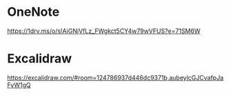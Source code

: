 # OneNote
https://1drv.ms/o/s!AiGNjVfLz_FWgkct5CY4w79wVFUS?e=71SM6W

# Excalidraw
https://excalidraw.com/#room=124786937d446dc9371b,aubeylcGJCvafpJaFyW1gQ